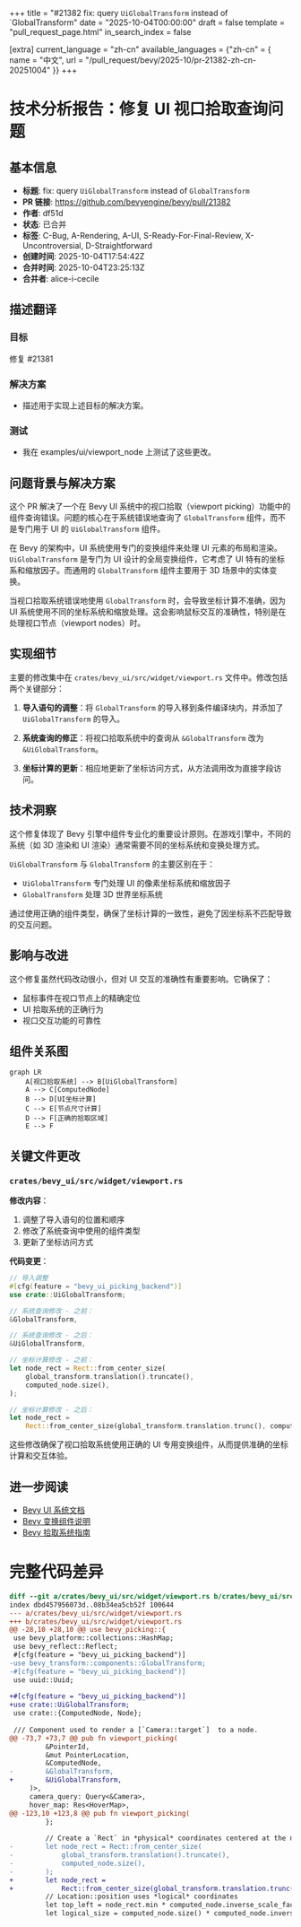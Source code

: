 +++
title = "#21382 fix: query `UiGlobalTransform` instead of `GlobalTransform"
date = "2025-10-04T00:00:00"
draft = false
template = "pull_request_page.html"
in_search_index = false

[extra]
current_language = "zh-cn"
available_languages = {"zh-cn" = { name = "中文", url = "/pull_request/bevy/2025-10/pr-21382-zh-cn-20251004" }}
+++

# 技术分析报告：修复 UI 视口拾取查询问题

## 基本信息
- **标题**: fix: query `UiGlobalTransform` instead of `GlobalTransform`
- **PR 链接**: https://github.com/bevyengine/bevy/pull/21382
- **作者**: df51d
- **状态**: 已合并
- **标签**: C-Bug, A-Rendering, A-UI, S-Ready-For-Final-Review, X-Uncontroversial, D-Straightforward
- **创建时间**: 2025-10-04T17:54:42Z
- **合并时间**: 2025-10-04T23:25:13Z
- **合并者**: alice-i-cecile

## 描述翻译
### 目标
修复 #21381

### 解决方案
- 描述用于实现上述目标的解决方案。

### 测试
- 我在 examples/ui/viewport_node 上测试了这些更改。

## 问题背景与解决方案

这个 PR 解决了一个在 Bevy UI 系统中的视口拾取（viewport picking）功能中的组件查询错误。问题的核心在于系统错误地查询了 `GlobalTransform` 组件，而不是专门用于 UI 的 `UiGlobalTransform` 组件。

在 Bevy 的架构中，UI 系统使用专门的变换组件来处理 UI 元素的布局和渲染。`UiGlobalTransform` 是专门为 UI 设计的全局变换组件，它考虑了 UI 特有的坐标系和缩放因子。而通用的 `GlobalTransform` 组件主要用于 3D 场景中的实体变换。

当视口拾取系统错误地使用 `GlobalTransform` 时，会导致坐标计算不准确，因为 UI 系统使用不同的坐标系统和缩放处理。这会影响鼠标交互的准确性，特别是在处理视口节点（viewport nodes）时。

## 实现细节

主要的修改集中在 `crates/bevy_ui/src/widget/viewport.rs` 文件中。修改包括两个关键部分：

1. **导入语句的调整**：将 `GlobalTransform` 的导入移到条件编译块内，并添加了 `UiGlobalTransform` 的导入。

2. **系统查询的修正**：将视口拾取系统中的查询从 `&GlobalTransform` 改为 `&UiGlobalTransform`。

3. **坐标计算的更新**：相应地更新了坐标访问方式，从方法调用改为直接字段访问。

## 技术洞察

这个修复体现了 Bevy 引擎中组件专业化的重要设计原则。在游戏引擎中，不同的系统（如 3D 渲染和 UI 渲染）通常需要不同的坐标系统和变换处理方式。

`UiGlobalTransform` 与 `GlobalTransform` 的主要区别在于：
- `UiGlobalTransform` 专门处理 UI 的像素坐标系统和缩放因子
- `GlobalTransform` 处理 3D 世界坐标系统

通过使用正确的组件类型，确保了坐标计算的一致性，避免了因坐标系不匹配导致的交互问题。

## 影响与改进

这个修复虽然代码改动很小，但对 UI 交互的准确性有重要影响。它确保了：
- 鼠标事件在视口节点上的精确定位
- UI 拾取系统的正确行为
- 视口交互功能的可靠性

## 组件关系图

```mermaid
graph LR
    A[视口拾取系统] --> B[UiGlobalTransform]
    A --> C[ComputedNode]
    B --> D[UI坐标计算]
    C --> E[节点尺寸计算]
    D --> F[正确的拾取区域]
    E --> F
```

## 关键文件更改

### `crates/bevy_ui/src/widget/viewport.rs`

**修改内容**：
1. 调整了导入语句的位置和顺序
2. 修改了系统查询中使用的组件类型
3. 更新了坐标访问方式

**代码变更**：
```rust
// 导入调整
#[cfg(feature = "bevy_ui_picking_backend")]
use crate::UiGlobalTransform;

// 系统查询修改 - 之前：
&GlobalTransform,

// 系统查询修改 - 之后：
&UiGlobalTransform,

// 坐标计算修改 - 之前：
let node_rect = Rect::from_center_size(
    global_transform.translation().truncate(),
    computed_node.size(),
);

// 坐标计算修改 - 之后：
let node_rect =
    Rect::from_center_size(global_transform.translation.trunc(), computed_node.size());
```

这些修改确保了视口拾取系统使用正确的 UI 专用变换组件，从而提供准确的坐标计算和交互体验。

## 进一步阅读

- [Bevy UI 系统文档](https://bevyengine.org/learn/quick-start/ui/)
- [Bevy 变换组件说明](https://bevyengine.org/learn/quick-start/transform/)
- [Bevy 拾取系统指南](https://bevyengine.org/learn/quick-start/picking/)

# 完整代码差异

```diff
diff --git a/crates/bevy_ui/src/widget/viewport.rs b/crates/bevy_ui/src/widget/viewport.rs
index dbd457956073d..08b34ea5cb52f 100644
--- a/crates/bevy_ui/src/widget/viewport.rs
+++ b/crates/bevy_ui/src/widget/viewport.rs
@@ -28,10 +28,10 @@ use bevy_picking::{
 use bevy_platform::collections::HashMap;
 use bevy_reflect::Reflect;
 #[cfg(feature = "bevy_ui_picking_backend")]
-use bevy_transform::components::GlobalTransform;
-#[cfg(feature = "bevy_ui_picking_backend")]
 use uuid::Uuid;
 
+#[cfg(feature = "bevy_ui_picking_backend")]
+use crate::UiGlobalTransform;
 use crate::{ComputedNode, Node};
 
 /// Component used to render a [`Camera::target`]  to a node.
@@ -73,7 +73,7 @@ pub fn viewport_picking(
         &PointerId,
         &mut PointerLocation,
         &ComputedNode,
-        &GlobalTransform,
+        &UiGlobalTransform,
     )>,
     camera_query: Query<&Camera>,
     hover_map: Res<HoverMap>,
@@ -123,10 +123,8 @@ pub fn viewport_picking(
         };
 
         // Create a `Rect` in *physical* coordinates centered at the node's GlobalTransform
-        let node_rect = Rect::from_center_size(
-            global_transform.translation().truncate(),
-            computed_node.size(),
-        );
+        let node_rect =
+            Rect::from_center_size(global_transform.translation.trunc(), computed_node.size());
         // Location::position uses *logical* coordinates
         let top_left = node_rect.min * computed_node.inverse_scale_factor();
         let logical_size = computed_node.size() * computed_node.inverse_scale_factor();
```